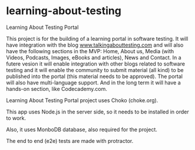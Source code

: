 # learning-about-testing
Learning About Testing Portal

This project is for the building of a learning portal in software testing.
It will have integration with the blog www.talkingabouttesting.com and will also have the following sections in the MVP: Home, About us, Media (with Videos, Podcasts, Images, eBooks and articles), News and Contact.
In a futere vesion it will enable integration with other blogs related to software testing and it will enable the community to submit material (all kind) to be published into the portal (this material needs to be approved). The portal will also have multi-language support. And in the long term it will have a hands-on section, like Codecademy.com.

Learning About Testing Portal project uses Choko (choke.org).

This app uses Node.js in the server side, so it needs to be installed in order to work.

Also, it uses MonboDB database, also required for the project.

The end to end (e2e) tests are made with protractor.
